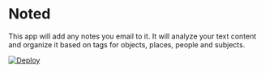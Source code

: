 # Noted

This app will add any notes you email to it. It will analyze your text content and organize it based on tags for objects, places, people and subjects.

[![Deploy](https://www.herokucdn.com/deploy/button.svg)](https://heroku.com/deploy)
